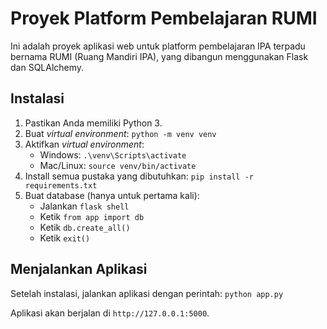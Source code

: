 # Proyek Platform Pembelajaran RUMI

Ini adalah proyek aplikasi web untuk platform pembelajaran IPA terpadu bernama RUMI (Ruang Mandiri IPA), yang dibangun menggunakan Flask dan SQLAlchemy.

## Instalasi

1.  Pastikan Anda memiliki Python 3.
2.  Buat *virtual environment*:
    `python -m venv venv`
3.  Aktifkan *virtual environment*:
    * Windows: `.\venv\Scripts\activate`
    * Mac/Linux: `source venv/bin/activate`
4.  Install semua pustaka yang dibutuhkan:
    `pip install -r requirements.txt`
5.  Buat database (hanya untuk pertama kali):
    * Jalankan `flask shell`
    * Ketik `from app import db`
    * Ketik `db.create_all()`
    * Ketik `exit()`

## Menjalankan Aplikasi
Setelah instalasi, jalankan aplikasi dengan perintah:
`python app.py`

Aplikasi akan berjalan di `http://127.0.0.1:5000`.